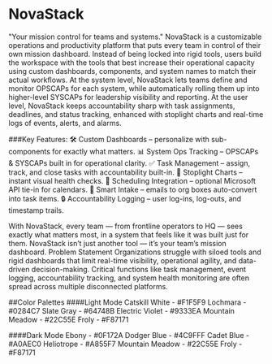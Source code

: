 # NovaStack
 "Your mission control for teams and systems."
NovaStack is a customizable operations and productivity platform that puts every team in control of their own mission dashboard. Instead of being locked into rigid tools, users build the workspace with the tools that best increase their operational capacity using custom dashboards, components, and system names to match their actual workflows.
At the system level, NovaStack lets teams define and monitor OPSCAPs for each system, while automatically rolling them up into higher-level SYSCAPs for leadership visibility and reporting.
At the user level, NovaStack keeps accountability sharp with task assignments, deadlines, and status tracking, enhanced with stoplight charts and real-time logs of events, alerts, and alarms.



###Key Features:
🛠 Custom Dashboards – personalize with sub-components for exactly what matters.
📊 System Ops Tracking – OPSCAPs & SYSCAPs built in for operational clarity.
✅ Task Management – assign, track, and close tasks with accountability built-in.
🚦 Stoplight Charts – instant visual health checks.
📅 Scheduling Integration – optional Microsoft API tie-in for calendars.
📧 Smart Intake – emails to org boxes auto-convert into task items.
🔒 Accountability Logging – user log-ins, log-outs, and timestamp trails.

With NovaStack, every team — from frontline operators to HQ — sees exactly what matters most, in a system that feels like it was built just for them.
NovaStack isn’t just another tool — it’s your team’s mission dashboard.
Problem Statement
Organizations struggle with siloed tools and rigid dashboards that limit real-time visibility, operational agility, and data-driven decision-making.  Critical functions like task management, event logging, accountability tracking, and system health monitoring are often spread across multiple disconnected platforms. 

##Color Palettes
####Light Mode
Catskill White - #F1F5F9
Lochmara - #0284C7
Slate Gray - #64748B
Electric Violet - #9333EA
Mountain Meadow - #22C55E
Froly - #F87171

####Dark Mode
Ebony - #0F172A
Dodger Blue - #4C9FFF
Cadet Blue - #A0AEC0
Heliotrope - #A855F7
Mountain Meadow - #22C55E
Froly - #F87171

